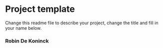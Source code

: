# Project template


Change this readme file to describe your project, change the title and fill in your name below.

### Robin De Koninck
